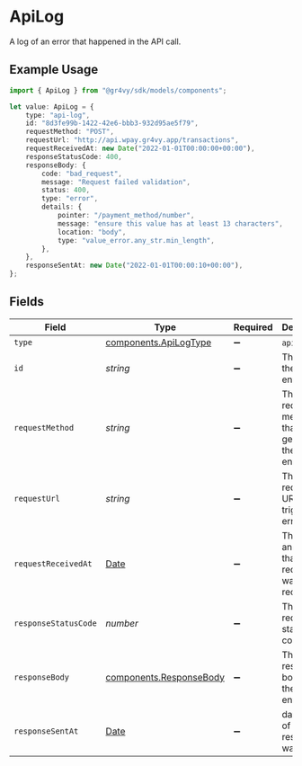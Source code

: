 # ApiLog

A log of an error that happened in the API call.

## Example Usage

```typescript
import { ApiLog } from "@gr4vy/sdk/models/components";

let value: ApiLog = {
    type: "api-log",
    id: "8d3fe99b-1422-42e6-bbb3-932d95ae5f79",
    requestMethod: "POST",
    requestUrl: "http://api.wpay.gr4vy.app/transactions",
    requestReceivedAt: new Date("2022-01-01T00:00:00+00:00"),
    responseStatusCode: 400,
    responseBody: {
        code: "bad_request",
        message: "Request failed validation",
        status: 400,
        type: "error",
        details: {
            pointer: "/payment_method/number",
            message: "ensure this value has at least 13 characters",
            location: "body",
            type: "value_error.any_str.min_length",
        },
    },
    responseSentAt: new Date("2022-01-01T00:00:10+00:00"),
};
```

## Fields

| Field                                                                                         | Type                                                                                          | Required                                                                                      | Description                                                                                   | Example                                                                                       |
| --------------------------------------------------------------------------------------------- | --------------------------------------------------------------------------------------------- | --------------------------------------------------------------------------------------------- | --------------------------------------------------------------------------------------------- | --------------------------------------------------------------------------------------------- |
| `type`                                                                                        | [components.ApiLogType](../../models/components/apilogtype.md)                                | :heavy_minus_sign:                                                                            | `api-log`.                                                                                    | api-log                                                                                       |
| `id`                                                                                          | *string*                                                                                      | :heavy_minus_sign:                                                                            | The ID of the API log entry.                                                                  | 8d3fe99b-1422-42e6-bbb3-932d95ae5f79                                                          |
| `requestMethod`                                                                               | *string*                                                                                      | :heavy_minus_sign:                                                                            | The http request method that generated the log entry.                                         | POST                                                                                          |
| `requestUrl`                                                                                  | *string*                                                                                      | :heavy_minus_sign:                                                                            | The http request URL which trigged the error log.                                             | http://api.wpay.gr4vy.app/transactions                                                        |
| `requestReceivedAt`                                                                           | [Date](https://developer.mozilla.org/en-US/docs/Web/JavaScript/Reference/Global_Objects/Date) | :heavy_minus_sign:                                                                            | The date and time that the request was received.                                              | 2022-01-01T00:00:00+00:00                                                                     |
| `responseStatusCode`                                                                          | *number*                                                                                      | :heavy_minus_sign:                                                                            | The http request status code.                                                                 | 400                                                                                           |
| `responseBody`                                                                                | [components.ResponseBody](../../models/components/responsebody.md)                            | :heavy_minus_sign:                                                                            | The JSON response body for the log entry.                                                     |                                                                                               |
| `responseSentAt`                                                                              | [Date](https://developer.mozilla.org/en-US/docs/Web/JavaScript/Reference/Global_Objects/Date) | :heavy_minus_sign:                                                                            | date-time of when the response was sent.                                                      | 2022-01-01T00:00:10+00:00                                                                     |